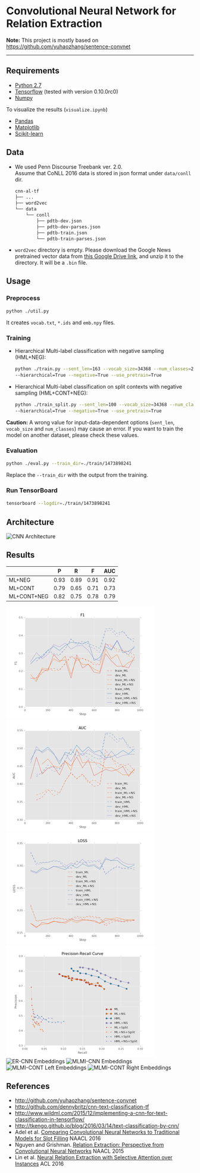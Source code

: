 # Convolutional Neural Network for Relation Extraction

**Note:** This project is mostly based on https://github.com/yuhaozhang/sentence-convnet

---


## Requirements

- [Python 2.7](https://www.python.org/)
- [Tensorflow](https://www.tensorflow.org/) (tested with version 0.10.0rc0)
- [Numpy](http://www.numpy.org/)


To visualize the results (`visualize.ipynb`)

- [Pandas](http://pandas.pydata.org/)
- [Matplotlib](matplotlib.org)
- [Scikit-learn](http://scikit-learn.org/)


## Data
- We used Penn Discourse Treebank ver. 2.0.  
    Assume that CoNLL 2016 data is stored in json format under `data/conll` dir.
    ```
    cnn-al-tf
    ├── ...
    ├── word2vec
    └── data
        └── conll
            ├── pdtb-dev.json
            ├── pdtb-dev-parses.json
            ├── pdtb-train.json
            └── pdtb-train-parses.json
    ```
    
- `word2vec` directory is empty. Please download the Google News pretrained vector data from 
[this Google Drive link](https://drive.google.com/file/d/0B7XkCwpI5KDYNlNUTTlSS21pQmM/edit), 
and unzip it to the directory. It will be a `.bin` file.



## Usage
### Preprocess

```sh
python ./util.py
```
It creates `vocab.txt`, `*.ids` and `emb.npy` files.

### Training


- Hierarchical Multi-label classification with negative sampling (HML+NEG):
    ```sh
    python ./train.py --sent_len=163 --vocab_size=34368 --num_classes=21 \
    --hierarchical=True --negative=True --use_pretrain=True
    ```
    
- Hierarchical Multi-label classification on split contexts with negative sampling (HML+CONT+NEG):
    ```sh
    python ./train_split.py --sent_len=100 --vocab_size=34368 --num_classes=21 \
    --hierarchical=True --negative=True --use_pretrain=True
    ```

**Caution:** A wrong value for input-data-dependent options (`sent_len`, `vocab_size` and `num_classes`) 
may cause an error. If you want to train the model on another dataset, please check these values.


### Evaluation

```sh
python ./eval.py --train_dir=./train/1473898241
```
Replace the `--train_dir` with the output from the training.


### Run TensorBoard

```sh
tensorboard --logdir=./train/1473898241
```


## Architecture

![CNN Architecture](img/cnn.png)


## Results

|       |  P |  R |  F |AUC |
|:------|:--:|:--:|:--:|:--:|
|ML+NEG |0.93|0.89|0.91|0.92|
|ML+CONT|0.79|0.65|0.71|0.73| 
|ML+CONT+NEG|0.82|0.75|0.78|0.79|

![F1](img/f1.png)
![AUC](img/auc.png)
![Loss](img/loss.png)
![PR_Curve](img/pr_curve.png)
![ER-CNN Embeddings](img/emb_er.png)
![MLMI-CNN Embeddings](img/emb_cnn.png)
![MLMI-CONT Left Embeddings](img/emb_left.png)
![MLMI-CONT Right Embeddings](img/emb_right.png)


## References

* http://github.com/yuhaozhang/sentence-convnet
* http://github.com/dennybritz/cnn-text-classification-tf
* http://www.wildml.com/2015/12/implementing-a-cnn-for-text-classification-in-tensorflow/
* http://tkengo.github.io/blog/2016/03/14/text-classification-by-cnn/
* Adel et al. [Comparing Convolutional Neural Networks to Traditional Models for Slot Filling](http://arxiv.org/abs/1603.05157) NAACL 2016
* Nguyen and Grishman. [Relation Extraction: Perspective from Convolutional Neural Networks](http://www.cs.nyu.edu/~thien/pubs/vector15.pdf) NAACL 2015
* Lin et al. [Neural Relation Extraction with Selective Attention over Instances](http://www.aclweb.org/anthology/P/P16/P16-1200.pdf) ACL 2016
